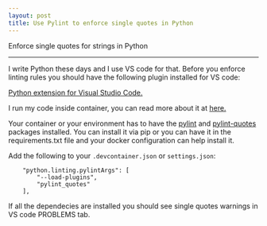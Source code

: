 ```yaml
---
layout: post
title: Use Pylint to enforce single quotes in Python 
---
```


Enforce single quotes for strings in Python

-----

I write Python these days and I use VS code for that. Before you enforce linting rules you should have the following plugin installed for VS code:

[Python extension for Visual Studio Code.](https://marketplace.visualstudio.com/items?itemName=ms-python.python) 

I run my code inside container, you can read more about it at [here.](https://code.visualstudio.com/docs/remote/remote-overview)

Your container or your environment has to have the [pylint](https://pypi.org/project/pylint/) and [pylint-quotes](https://pypi.org/project/pylint-quotes/) packages installed. You can install it via pip or you can have it in the requirements.txt file and your docker configuration can help install it. 

Add the following to your `.devcontainer.json` or `settings.json`:

```
	"python.linting.pylintArgs": [
		"--load-plugins", 
		"pylint_quotes"
	],
```

If all the dependecies are installed you should see single quotes warnings in VS code PROBLEMS tab. 